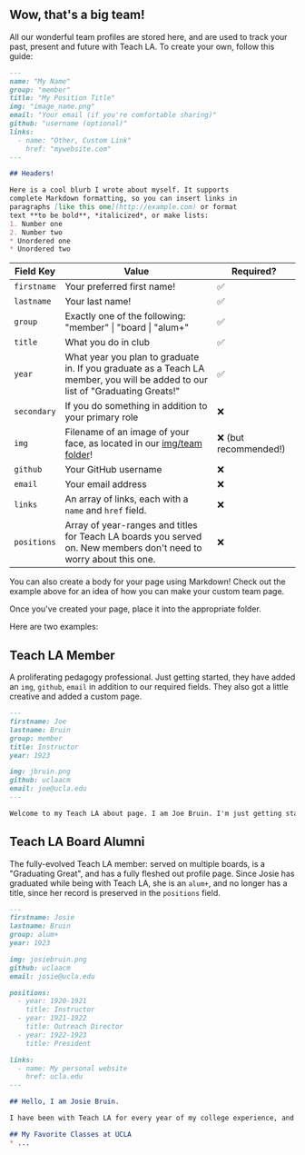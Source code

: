 ## Wow, that's a big team!

All our wonderful team profiles are stored here, and are used to track your past, present and future with Teach LA. To create your own, follow this guide:

```md
---
name: "My Name"
group: "member"
title: "My Position Title"
img: "image_name.png"
email: "Your email (if you're comfortable sharing)"
github: "username (optional)"
links:
  - name: "Other, Custom Link"
    href: "mywebsite.com"
---

## Headers!

Here is a cool blurb I wrote about myself. It supports
complete Markdown formatting, so you can insert links in
paragraphs [like this one](http://example.com) or format
text **to be bold**, *italicized*, or make lists:
1. Number one
2. Number two
* Unordered one
* Unordered two
```

| Field Key | Value | Required? |
|-|-|-|
| `firstname` | Your preferred first name! | ✅ |
| `lastname` | Your last name! | ✅ |
| `group` | Exactly one of the following: "member" \| "board \| "alum+" | ✅ |
| `title` | What you do in club | ✅ |
| `year` | What year you plan to graduate in. If you graduate as a Teach LA member, you will be added to our list of "Graduating Greats!" | ✅ |
| `secondary` | If you do something in addition to your primary role | ❌ |
| `img` | Filename of an image of your face, as located in our [img/team folder](../img/team)! | ❌ (but recommended!) |
| `github` | Your GitHub username | ❌ |
| `email` | Your email address | ❌ |
| `links` | An array of links, each with a `name` and `href` field. | ❌ |
| `positions` | Array of year-ranges and titles for Teach LA boards you served on. New members don't need to worry about this one. | ❌ |

You can also create a body for your page using Markdown! Check out the example above for an idea of how you can make your custom team page.

Once you've created your page, place it into the appropriate folder.

Here are two examples:

## Teach LA Member

A proliferating pedagogy professional. Just getting started, they have added an `img`, `github`, `email` in addition to our required fields. They also got a little creative and added a custom page.

```md
---
firstname: Joe
lastname: Bruin
group: member
title: Instructor
year: 1923

img: jbruin.png
github: uclaacm
email: joe@ucla.edu
---

Welcome to my Teach LA about page. I am Joe Bruin. I'm just getting started, but excited to see where I'll go with Teach LA!
```

## Teach LA Board Alumni

The fully-evolved Teach LA member: served on multiple boards, is a "Graduating Great", and has a fully fleshed out profile page. Since Josie has graduated while being with Teach LA, she is an `alum+`, and no longer has a title, since her record is preserved in the `positions` field.

```md
---
firstname: Josie
lastname: Bruin
group: alum+
year: 1923

img: josiebruin.png
github: uclaacm
email: josie@ucla.edu

positions:
  - year: 1920-1921
    title: Instructor
  - year: 1921-1922
    title: Outreach Director
  - year: 1922-1923
    title: President

links:
  - name: My personal website
    href: ucla.edu
---

## Hello, I am Josie Bruin.

I have been with Teach LA for every year of my college experience, and it's been phenomenal!

## My Favorite Classes at UCLA
* ...
```
